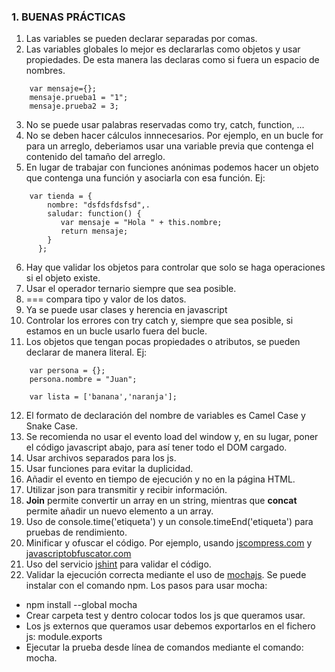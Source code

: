 ### 1. BUENAS PRÁCTICAS

1. Las variables se pueden declarar separadas por comas.
2. Las variables globales lo mejor es declararlas como objetos y usar propiedades. De esta manera las declaras como si fuera un espacio de nombres.
```
    var mensaje={};
    mensaje.prueba1 = "1";
    mensaje.prueba2 = 3; 
```
3. No se puede usar palabras reservadas como try, catch, function, ...
4. No se deben hacer cálculos innnecesarios. Por ejemplo, en un bucle for para un arreglo, deberiamos usar una variable previa que contenga el contenido del tamaño del arreglo.
5. En lugar de trabajar con funciones anónimas podemos hacer un objeto que contenga una función y asociarla con esa función. Ej:
```
    var tienda = {
        nombre: "dsfdsfdsfsd",.
        saludar: function() {
           var mensaje = "Hola " + this.nombre;
           return mensaje;
        }
      };
```
6. Hay que validar los objetos para controlar que solo se haga operaciones si el objeto existe.
7. Usar el operador ternario siempre que sea posible.
8. === compara tipo y valor de los datos.
9. Ya se puede usar clases y herencia en javascript
10. Controlar los errores con try catch y, siempre que sea posible, si estamos en un bucle usarlo fuera del bucle.
11. Los objetos que tengan pocas propiedades o atributos, se pueden declarar de manera literal. Ej:
```
    var persona = {};
    persona.nombre = "Juan";
    
    var lista = ['banana','naranja'];
 ```
 12. El formato de declaración del nombre de variables es Camel Case y Snake Case.
 13. Se recomienda no usar el evento load del window y, en su lugar, poner el código javascript abajo, para así tener todo el DOM cargado.
 14. Usar archivos separados para los js.
 15. Usar funciones para evitar la duplicidad.
 16. Añadir el evento en tiempo de ejecución y no en la página HTML.
 17. Utilizar json para transmitir y recibir información. 
 18. **Join** permite convertir un array en un string, mientras que **concat** permite añadir un nuevo elemento a un array.
 19. Uso de console.time('etiqueta') y un console.timeEnd('etiqueta') para pruebas de rendimiento.
 20. Minificar y ofuscar el código. Por ejemplo, usando [jscompress.com](http://jscompress.com) y [javascriptobfuscator.com](https://javascriptobfuscator.com/Javascript-Obfuscator.aspx)
 21. Uso del servicio [jshint](http://jshint.com) para validar el código.
 22. Validar la ejecución correcta mediante el uso de [mochajs](http://mochajs.org). Se puede instalar con el comando npm. Los pasos para usar mocha:
  - npm install --global mocha
  - Crear carpeta test y dentro colocar todos los js que queramos usar.
  - Los js externos que queramos usar debemos exportarlos en el fichero js: module.exports
  - Ejecutar la prueba desde línea de comandos mediante el comando: mocha.




